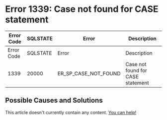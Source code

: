 
# Error 1339: Case not found for CASE statement


| Error Code | SQLSTATE | Error | Description |
| --- | --- | --- | --- |
| Error Code | SQLSTATE | Error | Description |
| 1339 | 20000 | ER_SP_CASE_NOT_FOUND | Case not found for CASE statement |




## Possible Causes and Solutions


This article doesn't currently contain any content. [You can help!](/kb/en/writing-and-editing-knowledge-base-articles/)

